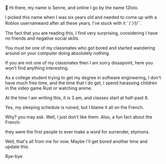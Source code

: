 👋 Hi there, my name is Senne, and online I go by the name 12lolo.

I picked this name when I was six years old and needed to come up with a Roblox usernameand after all these years, I've stuck with it ¯_(ツ)_/¯.

The fact that you are reading this, I find very surprising, considering I have no friends and negative social skills.

You must be one of my classmates who got bored and started wandering around on your computer doing absolutely nothing.

If you are not one of my classmates then I am sorry dissapoint, here you won't find anything interesting.

As a college student trying to get my degree in software engineering, I don't have much free time, and the time that I do get, I spend harassing children in the video game Rust or watching anime.

At the time I am writing this, it is 3 am, and classes start at half-past 8.

Yes, my sleeping schedule is ruined, but I blame it all on the French.

Why? you may ask. Well, I just don't like them. Also, a fun fact about the French:

they were the first people to ever make a word for surrender, etymons.

Well, that's all from me for now. Maybe I'll get bored another time and update this.

Bye-bye
